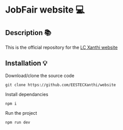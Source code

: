 # JobFair website 💻
## Description 📚
 This is the official repository for the [LC Xanthi website](https://www.eestecxanthis.gr) 
## Installation 💡 
Download/clone the source code
```
git clone https://github.com/EESTECXanthi/website
```
Install dependancies 
```
npm i
```
Run the project
```
npm run dev 
```
 
 
 
